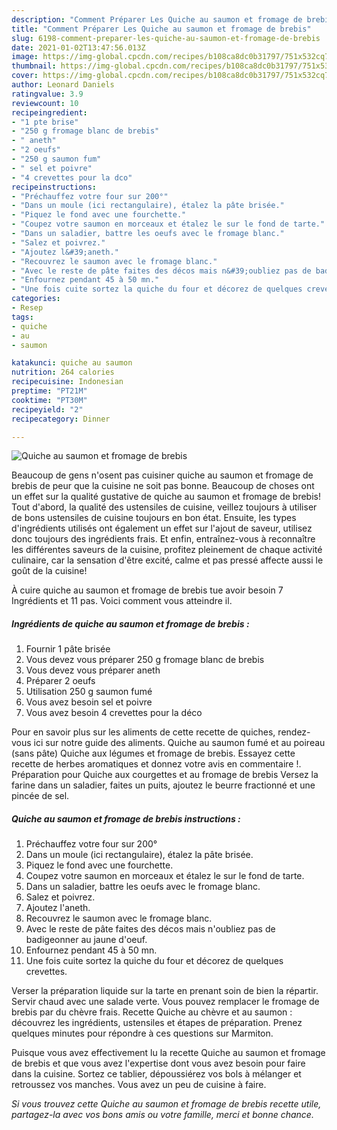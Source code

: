 ```yaml
---
description: "Comment Préparer Les Quiche au saumon et fromage de brebis"
title: "Comment Préparer Les Quiche au saumon et fromage de brebis"
slug: 6198-comment-preparer-les-quiche-au-saumon-et-fromage-de-brebis
date: 2021-01-02T13:47:56.013Z
image: https://img-global.cpcdn.com/recipes/b108ca8dc0b31797/751x532cq70/quiche-au-saumon-et-fromage-de-brebis-photo-principale-de-la-recette.jpg
thumbnail: https://img-global.cpcdn.com/recipes/b108ca8dc0b31797/751x532cq70/quiche-au-saumon-et-fromage-de-brebis-photo-principale-de-la-recette.jpg
cover: https://img-global.cpcdn.com/recipes/b108ca8dc0b31797/751x532cq70/quiche-au-saumon-et-fromage-de-brebis-photo-principale-de-la-recette.jpg
author: Leonard Daniels
ratingvalue: 3.9
reviewcount: 10
recipeingredient:
- "1 pte brise"
- "250 g fromage blanc de brebis"
- " aneth"
- "2 oeufs"
- "250 g saumon fum"
- " sel et poivre"
- "4 crevettes pour la dco"
recipeinstructions:
- "Préchauffez votre four sur 200°"
- "Dans un moule (ici rectangulaire), étalez la pâte brisée."
- "Piquez le fond avec une fourchette."
- "Coupez votre saumon en morceaux et étalez le sur le fond de tarte."
- "Dans un saladier, battre les oeufs avec le fromage blanc."
- "Salez et poivrez."
- "Ajoutez l&#39;aneth."
- "Recouvrez le saumon avec le fromage blanc."
- "Avec le reste de pâte faites des décos mais n&#39;oubliez pas de badigeonner au jaune d&#39;oeuf."
- "Enfournez pendant 45 à 50 mn."
- "Une fois cuite sortez la quiche du four et décorez de quelques crevettes."
categories:
- Resep
tags:
- quiche
- au
- saumon

katakunci: quiche au saumon 
nutrition: 264 calories
recipecuisine: Indonesian
preptime: "PT21M"
cooktime: "PT30M"
recipeyield: "2"
recipecategory: Dinner

---
```



![Quiche au saumon et fromage de brebis](https://img-global.cpcdn.com/recipes/b108ca8dc0b31797/751x532cq70/quiche-au-saumon-et-fromage-de-brebis-photo-principale-de-la-recette.jpg)

Beaucoup de gens n'osent pas cuisiner quiche au saumon et fromage de brebis de peur que la cuisine ne soit pas bonne. Beaucoup de choses ont un effet sur la qualité gustative de quiche au saumon et fromage de brebis! Tout d'abord, la qualité des ustensiles de cuisine, veillez toujours à utiliser de bons ustensiles de cuisine toujours en bon état. Ensuite, les types d'ingrédients utilisés ont également un effet sur l'ajout de saveur, utilisez donc toujours des ingrédients frais. Et enfin, entraînez-vous à reconnaître les différentes saveurs de la cuisine, profitez pleinement de chaque activité culinaire, car la sensation d'être excité, calme et pas pressé affecte aussi le goût de la cuisine!

<!--inarticleads1-->

À cuire quiche au saumon et fromage de brebis tue avoir besoin 7 Ingrédients et 11 pas. Voici comment vous atteindre il.

##### Ingrédients de quiche au saumon et fromage de brebis :

1. Fournir 1 pâte brisée
1. Vous devez vous préparer 250 g fromage blanc de brebis
1. Vous devez vous préparer  aneth
1. Préparer 2 oeufs
1. Utilisation 250 g saumon fumé
1. Vous avez besoin  sel et poivre
1. Vous avez besoin 4 crevettes pour la déco


Pour en savoir plus sur les aliments de cette recette de quiches, rendez-vous ici sur notre guide des aliments. Quiche au saumon fumé et au poireau (sans pâte) Quiche aux légumes et fromage de brebis. Essayez cette recette de herbes aromatiques et donnez votre avis en commentaire !. Préparation pour Quiche aux courgettes et au fromage de brebis Versez la farine dans un saladier, faites un puits, ajoutez le beurre fractionné et une pincée de sel. 

<!--inarticleads2-->

##### Quiche au saumon et fromage de brebis instructions :

1. Préchauffez votre four sur 200°
1. Dans un moule (ici rectangulaire), étalez la pâte brisée.
1. Piquez le fond avec une fourchette.
1. Coupez votre saumon en morceaux et étalez le sur le fond de tarte.
1. Dans un saladier, battre les oeufs avec le fromage blanc.
1. Salez et poivrez.
1. Ajoutez l&#39;aneth.
1. Recouvrez le saumon avec le fromage blanc.
1. Avec le reste de pâte faites des décos mais n&#39;oubliez pas de badigeonner au jaune d&#39;oeuf.
1. Enfournez pendant 45 à 50 mn.
1. Une fois cuite sortez la quiche du four et décorez de quelques crevettes.


Verser la préparation liquide sur la tarte en prenant soin de bien la répartir. Servir chaud avec une salade verte. Vous pouvez remplacer le fromage de brebis par du chèvre frais. Recette Quiche au chèvre et au saumon : découvrez les ingrédients, ustensiles et étapes de préparation. Prenez quelques minutes pour répondre à ces questions sur Marmiton. 

<!--inarticleads1-->

<p>
Puisque vous avez effectivement lu la recette Quiche au saumon et fromage de brebis et que vous avez l'expertise dont vous avez besoin pour faire dans la cuisine. Sortez ce tablier, dépoussiérez vos bols à mélanger et retroussez vos manches. Vous avez un peu de cuisine à faire.
</p>

<p>
<i>Si vous trouvez cette Quiche au saumon et fromage de brebis recette utile, partagez-la avec vos bons amis ou votre famille, merci et bonne chance.</i>
</p>
